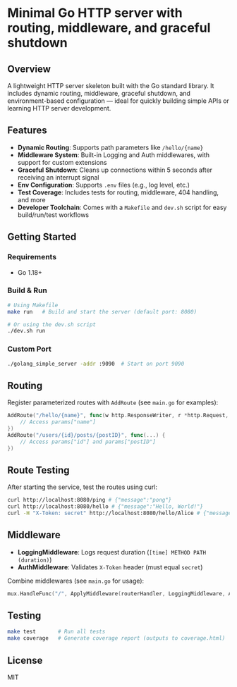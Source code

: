 # Minimal Go HTTP server with routing, middleware, and graceful shutdown

## Overview

A lightweight HTTP server skeleton built with the Go standard library.
It includes dynamic routing, middleware, graceful shutdown, and environment-based configuration — ideal for quickly building simple APIs or learning HTTP server development.

## Features

* **Dynamic Routing**: Supports path parameters like `/hello/{name}`
* **Middleware System**: Built-in Logging and Auth middlewares, with support for custom extensions
* **Graceful Shutdown**: Cleans up connections within 5 seconds after receiving an interrupt signal
* **Env Configuration**: Supports `.env` files (e.g., log level, etc.)
* **Test Coverage**: Includes tests for routing, middleware, 404 handling, and more
* **Developer Toolchain**: Comes with a `Makefile` and `dev.sh` script for easy build/run/test workflows

## Getting Started

### Requirements

* Go 1.18+

### Build & Run

```bash
# Using Makefile
make run   # Build and start the server (default port: 8080)

# Or using the dev.sh script
./dev.sh run
```

### Custom Port

```bash
./golang_simple_server -addr :9090  # Start on port 9090
```

## Routing

Register parameterized routes with `AddRoute` (see `main.go` for examples):

```go
AddRoute("/hello/{name}", func(w http.ResponseWriter, r *http.Request, params map[string]string) {
    // Access params["name"]
})
AddRoute("/users/{id}/posts/{postID}", func(...) {
    // Access params["id"] and params["postID"]
})
```

## Route Testing
After starting the service, test the routes using curl:
```bash
curl http://localhost:8080/ping # {"message":"pong"}
curl http://localhost:8080/hello # {"message":"Hello, World!"}
curl -H "X-Token: secret" http://localhost:8080/hello/Alice # {"message":"Hello, Alice!"}
```

## Middleware

* **LoggingMiddleware**: Logs request duration (`[time] METHOD PATH (duration)`)
* **AuthMiddleware**: Validates `X-Token` header (must equal `secret`)

Combine middlewares (see `main.go` for usage):

```go
mux.HandleFunc("/", ApplyMiddleware(routerHandler, LoggingMiddleware, AuthMiddleware))
```

## Testing

```bash
make test       # Run all tests
make coverage   # Generate coverage report (outputs to coverage.html)
```

## License
MIT